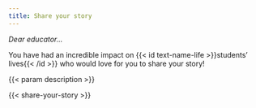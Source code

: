 ```yaml
---
title: Share your story
---
```


_Dear educator…_

You have had an incredible impact on {{< id text-name-life >}}students’ lives{{< /id >}} who would love for you to share your story!

{{< param description >}}&nbsp;

{{< share-your-story >}}
